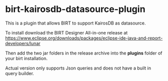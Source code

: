 birt-kairosdb-datasource-plugin
==================================

This is a plugin that allows BIRT to support KairosDB as datasource.

To install download the BIRT Designer All-in-one release at https://www.eclipse.org/downloads/packages/eclipse-ide-java-and-report-developers/lunar

Then add the two jar folders in the release archive into the <b>plugins</b> folder of your birt installation.

Actual version only supports Json queries and does not have a built in query builder.
